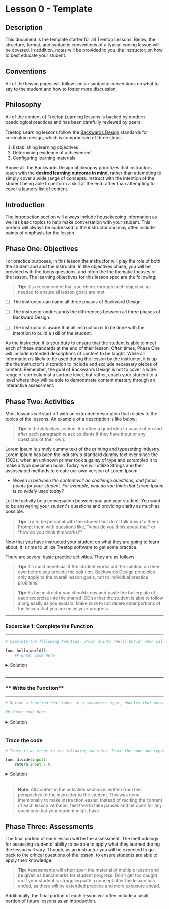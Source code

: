 # **Lesson 0 - Template**

## Description

This document is the template starter for all Treetop Lessons. Below, the structure, format, and syntactic conventions of a typical coding lesson will be covered. In addition, notes will be provided to you, the instructor, on how to best educate your student.

## Conventions

All of the lesson pages will follow similar syntactic conventions on what to say to the student and how to foster more discussion.

## Philosophy

All of the content of Treetop Learning lessons is backed by modern paedological practices and has been carefully reviewed by peers.

Treetop Learning lessons follow the [Backwards Design](https://www.modelteaching.com/education-articles/lesson-curriculum-planning/backwards-design-in-lesson-planning) standards for curriculum design, which is comprimised of three steps:

1. Establishing learning objectives
2. Determining evidence of achievement
3. Configuring learning materials

Above all, the Backwards Design philosophy prioritizes that instructors teach with the **desired learning outcome in mind**, rather than attempting to simply cover a wide range of concepts. Instruct with the intention of the student being able to perform a skill at the end rather than attempting to cover a laundry list of content.

## Introduction

The introduction section will always include housekeeping information as well as basic topics to help make conversation with your student. This portion will always be addressed to the instructor and may often include points of emphasis for the lesson.

## **Phase One: Objectives**

For practice purposes, in this lesson the instructor will play the role of both the student and and the instructor. In the objectives phase, you will be provided with the focus questions, and often the the thematic focuses of the lesson. The learning objectives for this lesson spec are the following:

> **Tip:** It's reccomended that you check through each objective as needed to ensure all lesson goals are met.

- [ ] The instructor can name all three phases of Backward Design.

- [ ] The instructor understands the differences between all three phases of Backward Design.

- [ ] The instructor is aware that all instruction is to be done with the intention to build a skill of the student.

As the instructor, it is your duty to ensure that the student is able to meet each of these standards at the end of their lesson. Often times, Phase One will include extended descriptions of content to be taught. While all information is likely to be used during the lesson by the instructor, it is up the the instructor's discretion to include and exclude necessary pieces of content. Remember, the goal of Backwards Design is not to cover a wide range of curriculum at a surface level, but rather, coach your student to a level where they will be able to demonstrate content mastery through an interactive assessment.

## **Phase Two: Activities**

Most lessons will start off with an extended description that relates to the topics of the lessons. An example of a description is like below:

> **Tip:** In the *Activities* section, it's often a good idea to pause often and after each paragraph to ask students if they have input or any questions of their own.

Lorem Ipsum is simply dummy text of the printing and typesetting industry. Lorem Ipsum has been the industry's standard dummy text ever since the 1500s, when an unknown printer took a galley of type and scrambled it to make a type specimen book. Today, we will utilize Strings and their assosciated methods to create our own version of Lorem Ipsum.

- *Woven in between the content will be challenge questions, and focus points for your student. For example, why do you think that Lorem Ipsum is so widely used today?*

Let the activity be a conversation between you and your student. You want to be answering your student's questions and providing clarity as much as possible.

> **Tip:** Try to be personal with the student but don't talk down to them. Prompt them with questions like, "what do you think about that" or "how do you think this works?"

Now that you have instructed your student on what they are going to learn about, it is time to utilize Treetop software to get some practice.

There are several basic practice activities. They are as follows:

> **Tip:** It's most beneficial if the student works out the solution on their own before you provide the solution. Backwards Design principles only apply to the overall lesson goals, not to individual practice problems.

> **Tip:** As the instructor you should copy and paste the boilerplate of each excercise into the shared IDE so that the student is able to follow along easily as you explain. Make sure to not delete older portions of the lesson that you are on as your progress.

---
### **Excercise 1: Complete the Function**
---

```python
# Complete the following function, which prints 'Hello World' when called.

func hello_world():
    ## Enter code here

```

<details>
<summary> Solution</summary>

```python
print('Hello World')
```

</details>
<br>

---
### ** Write the Function**
---

```python
# Define a function that takes in a parameter input, doubles that parameter, and then returns the result

## Enter code here
```

<details>
<summary> Solution</summary>

```python
func double(input):
    return input * 2
```

</details>
<br>

### **Trace the code**

```python
# There is an error in the following function. Trace the code and report the error.

func divide(input):
    return input / 0

```

<details>
<summary> Solution</summary>

```python
ZeroDivisionError: integer division or modulo by zero
```

</details>
<br>

> **Note:** All content in the activities section is written from the perspective of the instructor to the student. This was done intentionally to make instruction easier. Instead of reciting the content of each lesson verbatim, feel free to take pauses and be open for any questions that your student might have.

## **Phase Three: Assessments**

The final portion of each lesson will be the assessment. The methodology for assessing students' ability to be able to apply what they learned during the lesson will vary. Though, as an instructor you will be expected to go back to the critical questions of the lesson, to ensure students are able to apply their knowledge.

> **Tip:** Assessments will often span the material of multiple lesson and be given as benchmarks for student progress. Don't get too caught up if your student is struggling with a concept after the lesson has ended, as there will be extended practice and more exposure ahead.

Additionally, the final portion of each lesson will often include a small portion of future lessons as an introduction.
